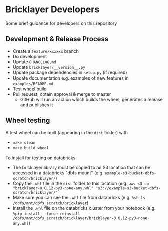 # Bricklayer Developers

Some brief guidance for developers on this repository

## Development & Release Process
- Create a `feature/xxxxxx` branch
- Do development
- Update `CHANGELOG.md`
- Update `bricklayer/__version__.py`
- Update package dependencies in `setup.py` (if required)
- Update documentation e.g. examples of new features in `examples/README.md`
- Test wheel build
- Pull request, obtain approval & merge to master
  - GitHub will run an action which builds the wheel, generates a release and publishes it

## Wheel testing
A test wheel can be built (appearing in the `dist` folder) with
 - `make clean`
 - `make build_wheel`

To install for testing on databricks:
 - The bricklayer library must be copied to an S3 location that can be accessed in a databricks "dbfs mount" (e.g. `example-s3-bucket-dbfs-scratch/bricklayer/`)
 - Copy the `.whl` file in the `dist` folder to this location (e.g. `aws s3 cp "bricklayer-0.0.12-py3-none-any.whl" "s3://example-s3-bucket-dbfs-scratch/bricklayer/"`
 - Make sure you can see the `.whl` file from databricks (e.g. `%sh ls /dbfs/mnt/dbfs_scratch/bricklayer`)
 - Install the `.whl` file on the databricks cluster from your notebook (e.g. `%pip install --force-reinstall /dbfs/mnt/dbfs_scratch/bricklayer/bricklayer-0.0.12-py3-none-any.whl`)
